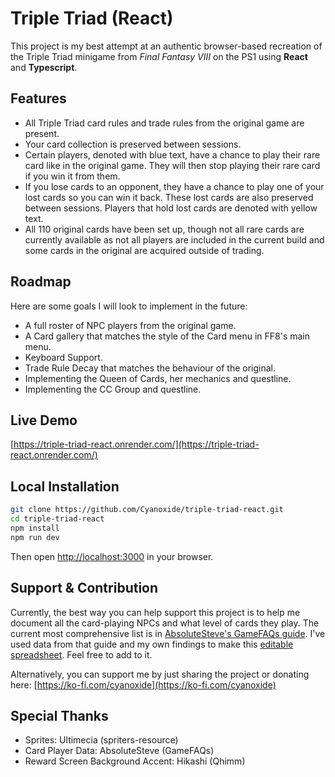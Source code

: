 # Triple Triad (React)

This project is my best attempt at an authentic browser-based recreation of the Triple Triad minigame from *Final Fantasy VIII* on the PS1 using **React** and **Typescript**.



## Features

- All Triple Triad card rules and trade rules from the original game are present.  
- Your card collection is preserved between sessions.  
- Certain players, denoted with blue text, have a chance to play their rare card like in the original game. They will then stop playing their rare card if you win it from them.  
- If you lose cards to an opponent, they have a chance to play one of your lost cards so you can win it back. These lost cards are also preserved between sessions. Players that hold lost cards are denoted with yellow text.  
- All 110 original cards have been set up, though not all rare cards are currently available as not all players are included in the current build and some cards in the original are acquired outside of trading.  



## Roadmap

Here are some goals I will look to implement in the future:

- A full roster of NPC players from the original game.  
- A Card gallery that matches the style of the Card menu in FF8's main menu.  
- Keyboard Support.  
- Trade Rule Decay that matches the behaviour of the original.  
- Implementing the Queen of Cards, her mechanics and questline.  
- Implementing the CC Group and questline.  



## Live Demo

[https://triple-triad-react.onrender.com/](https://triple-triad-react.onrender.com/)



## Local Installation

```bash
git clone https://github.com/Cyanoxide/triple-triad-react.git
cd triple-triad-react
npm install
npm run dev
```

Then open [http://localhost:3000](http://localhost:3000) in your browser.



## Support & Contribution

Currently, the best way you can help support this project is to help me document all the card-playing NPCs and what level of cards they play. The current most comprehensive list is in [AbsoluteSteve's GameFAQs guide](https://gamefaqs.gamespot.com/ps/197343-final-fantasy-viii/faqs/51741). I've used data from that guide and my own findings to make this [editable spreadsheet](https://docs.google.com/spreadsheets/d/19fW1F9t6nEP1TcZr8_We9l8kGpV_lPRxv_ZUyLwCO_0/edit?usp=sharing). Feel free to add to it.

Alternatively, you can support me by just sharing the project or donating here: [https://ko-fi.com/cyanoxide](https://ko-fi.com/cyanoxide)



## Special Thanks

- Sprites: Ultimecia (spriters-resource)  
- Card Player Data: AbsoluteSteve (GameFAQs)  
- Reward Screen Background Accent: Hikashi (Qhimm)
